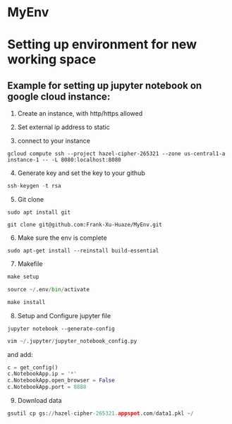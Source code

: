 # MyEnv

Setting up environment for new working space
============================================

Example for setting up jupyter notebook on google cloud instance:
-----------------------------------------------------------------

1. Create an instance, with http/https allowed

2. Set external ip address to static

3. connect to your instance
```
gcloud compute ssh --project hazel-cipher-265321 --zone us-central1-a instance-1 -- -L 8080:localhost:8080
```

4. Generate key and set the key to your github
```python
ssh-keygen -t rsa
```

5. Git clone
```
sudo apt install git

git clone git@github.com:Frank-Xu-Huaze/MyEnv.git
```

6. Make sure the env is complete
```
sudo apt-get install --reinstall build-essential
```

7. Makefile
```python
make setup

source ~/.env/bin/activate

make install
```

8. Setup and Configure jupyter file
```
jupyter notebook --generate-config
```
```python
vim ~/.jupyter/jupyter_notebook_config.py
```

and add:

```python
c = get_config()
c.NotebookApp.ip = '*'
c.NotebookApp.open_browser = False
c.NotebookApp.port = 8888
```

9. Download data
```python
gsutil cp gs://hazel-cipher-265321.appspot.com/data1.pkl ~/
```



